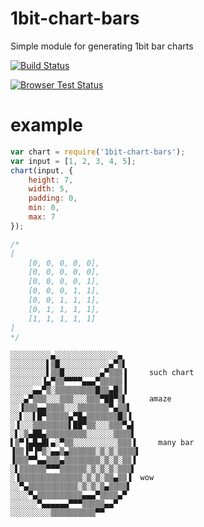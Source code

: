 1bit-chart-bars
===============

Simple module for generating 1bit bar charts

[![Build Status](https://travis-ci.org/dogestats/1bit-chart-bars.svg?branch=master)](https://travis-ci.org/dogestats/1bit-chart-bars)

[![Browser Test Status](https://saucelabs.com/browser-matrix/1bit-chart-bars.svg)](https://saucelabs.com/u/1bit-chart-bars)

# example

``` js
var chart = require('1bit-chart-bars');
var input = [1, 2, 3, 4, 5];
chart(input, {
    height: 7,
    width: 5,
    padding: 0,
    min: 0,
    max: 7
});

/*
[
    [0, 0, 0, 0, 0],
    [0, 0, 0, 0, 0],
    [0, 0, 0, 0, 1],
    [0, 0, 0, 1, 1],
    [0, 0, 1, 1, 1],
    [0, 1, 1, 1, 1],
    [1, 1, 1, 1, 1]
]
*/
```

```
░░░░░░░░░▄░░░░░░░░░░░░░░▄ 
░░░░░░░░▌▒█░░░░░░░░░░░▄▀▒▌ 
░░░░░░░░▌▒▒█░░░░░░░░▄▀▒▒▒▐     such chart
░░░░░░░▐▄▀▒▒▀▀▀▀▄▄▄▀▒▒▒▒▒▐ 
░░░░░▄▄▀▒░▒▒▒▒▒▒▒▒▒█▒▒▄█▒▐ 
░░░▄▀▒▒▒░░░▒▒▒░░░▒▒▒▀██▀▒▌     amaze
░░▐▒▒▒▄▄▒▒▒▒░░░▒▒▒▒▒▒▒▀▄▒▒▌ 
░░▌░░▌█▀▒▒▒▒▒▄▀█▄▒▒▒▒▒▒▒█▒▐ 
░▐░░░▒▒▒▒▒▒▒▒▌██▀▒▒░░░▒▒▒▀▄▌ 
░▌░▒▄██▄▒▒▒▒▒▒▒▒▒░░░░░░▒▒▒▒▌ 
▌▒▀▐▄█▄█▌▄░▀▒▒░░░░░░░░░░▒▒▒▐     many bar
▐▒▒▐▀▐▀▒░▄▄▒▄▒▒▒▒▒▒░▒░▒░▒▒▒▒▌ 
▐▒▒▒▀▀▄▄▒▒▒▄▒▒▒▒▒▒▒▒░▒░▒░▒▒▐ 
░▌▒▒▒▒▒▒▀▀▀▒▒▒▒▒▒░▒░▒░▒░▒▒▒▌ 
░▐▒▒▒▒▒▒▒▒▒▒▒▒▒▒░▒░▒░▒▒▄▒▒▐  wow
░░▀▄▒▒▒▒▒▒▒▒▒▒▒░▒░▒░▒▄▒▒▒▒▌ 
░░░░▀▄▒▒▒▒▒▒▒▒▒▒▄▄▄▀▒▒▒▒▄▀ 
░░░░░░▀▄▄▄▄▄▄▀▀▀▒▒▒▒▒▄▄▀ 
░░░░░░░░░▒▒▒▒▒▒▒▒▒▒▀▀
```
